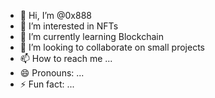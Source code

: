 - 👋 Hi, I’m @0x888  
- 👀 I’m interested in NFTs
- 🌱 I’m currently learning Blockchain
- 💞️ I’m looking to collaborate on small projects
- 📫 How to reach me ...
- 😄 Pronouns: ...
- ⚡ Fun fact: ...

<!---
junning1999/junning1999 is a ✨ special ✨ repository because its `README.md` (this file) appears on your GitHub profile.
You can click the Preview link to take a look at your changes.
--->
